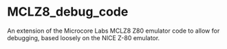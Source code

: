 # MCLZ8_debug_code
An extension of the Microcore Labs MCLZ8 Z80 emulator code to allow for debugging, based loosely on the NICE Z-80 emulator.
